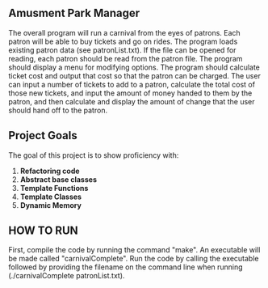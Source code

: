 ## Amusment Park Manager
The overall program will run a carnival from the eyes of patrons. Each patron will be able to buy tickets and go on rides.
The program loads existing patron data (see patronList.txt). If the file can be opened for reading, each patron should be read from the patron file. The program should display a menu for modifying options. 
The program should calculate ticket cost and output that cost so that the patron can be charged. The user can input a number of tickets to add to a patron, calculate the total cost of those new tickets, and input the amount of money handed to them by the patron, and then calculate and display the amount of change that the user should hand off to the patron. 

## Project Goals
The goal of this project is to show proficiency with:
1.	**Refactoring code**
2.  **Abstract base classes**
3.  **Template Functions**
4.  **Template Classes**
5.  **Dynamic Memory**

## HOW TO RUN
First, compile the code by running the command "make". An executable will be made called "carnivalComplete".
Run the code by calling the executable followed by providing the filename on the command line when running (./carnivalComplete patronList.txt). 
